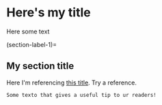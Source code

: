 # Here's my title
Here some text

(section-label-1)=
## My section title

Here I'm referencing [this title](section-label-1). Try a reference[](section-label-1). 

```{tip}
Some texto that gives a useful tip to ur readers!
```
